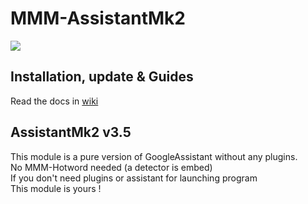 # MMM-AssistantMk2
![](resources/AMk2_Big.png)

## Installation, update & Guides
Read the docs in [wiki](https://github.com/bugsounet/MMM-AssistantMk2/wiki)<br>

## AssistantMk2 v3.5
This module is a pure version of GoogleAssistant without any plugins.<br>
No MMM-Hotword needed (a detector is embed)<br>
If you don't need plugins or assistant for launching program<br>
This module is yours !

